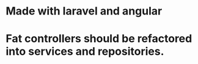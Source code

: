 # Made with laravel and angular
# Fat controllers should be refactored into services and repositories.
